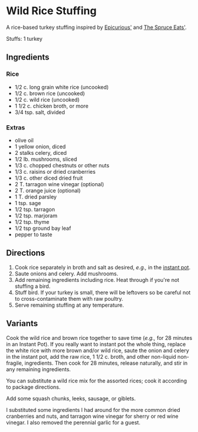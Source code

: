 [Instant Pot]: ../indices/instantPot.html
[thanksgiving]: ../indices/thanksgiving.html

# Wild Rice Stuffing

A rice-based turkey stuffing inspired by [Epicurious'](https://www.epicurious.com/recipes/food/views/wild-rice-dressing) and [The Spruce Eats'](https://www.thespruceeats.com/wild-rice-stuffing-4767437).

Stuffs: 1 turkey

## Ingredients

### Rice

* 1/2 c. long grain white rice (uncooked)
* 1/2 c. brown rice (uncooked)
* 1/2 c. wild rice (uncooked)
* 1 1/2 c. chicken broth, or more
* 3/4 tsp. salt, divided

### Extras 

* olive oil
* 1 yellow onion, diced
* 2 stalks celery, diced
* 1/2 lb. mushrooms, sliced
* 1/3 c. chopped chestnuts or other nuts
* 1/3 c. raisins or dried cranberries
* 1/3 c. other diced dried fruit
* 2 T. tarragon wine vinegar (optional)
* 2 T. orange juice (optional)
* 1 T. dried parsley
* 1 tsp. sage
* 1/2 tsp. tarragon
* 1/2 tsp. marjoram
* 1/2 tsp. thyme
* 1/2 tsp ground bay leaf
* pepper to taste

## Directions

1. Cook rice separately in broth and salt as desired, *e.g.,* in the [instant pot](../rice/ipRice.md).  
2. Saute onions and celery.  Add mushrooms.
3. Add remaining ingredients including rice.  Heat through if you're not stuffing a bird.
4. Stuff bird.  If your turkey is small, there will be leftovers so be careful not to cross-contaminate them with raw poultry.
5. Serve remaining stuffing at any temperature.

## Variants

Cook the wild rice and brown rice together to save time (*e.g.,*  for 28 minutes in an Instant Pot).  If you really want to instant pot the whole thing, replace the white rice with more brown and/or wild rice, saute the onion and celery in the instant pot, add the raw rice, 1 1/2 c. broth, and other non-liquid non-fragile, ingredients.  Then cook for 28 minutes, release naturally, and stir in any remaining ingredients.

You can substitute a wild rice mix for the assorted rices; cook it according to package directions.

Add some squash chunks, leeks, sausage, or giblets.

I substituted some ingredients I had around for the more common dried cranberries and nuts, and tarragon wine vinegar for sherry or red wine vinegar.
I also removed the perennial garlic for a guest.
